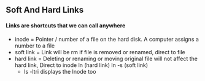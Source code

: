 ## Soft And Hard Links

#### Links are shortcuts that we can call anywhere

- inode = Pointer / number of a file on the hard disk. A computer assigns a number to a file
- soft link = Link will be rm if file is removed or renamed, direct to file
- hard link = Deleting or renaming or moving original file will not affect the hard link, Direct to inode
  ln (hard link) ln -s (soft link)
  - ls -ltri displays the Inode too
